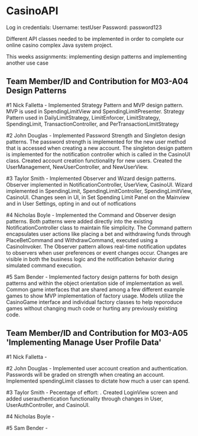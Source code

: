 # CasinoAPI
Log in credentials:
Username: testUser
Password: password123

Different API classes needed to be implemented in order to complete our online casino complex Java system project.

This weeks assignments: implementing design patterns and implementing another use case

## Team Member/ID and Contribution for M03-A04 Design Patterns

#1 Nick Falletta - Implemented Strategy Pattern and MVP design pattern. MVP is used in SpendingLimitView and SpendingLimitPresenter. Strategy Pattern used in DailyLimitStrategy, LimitEnforcer, LimitStrategy, SpendingLimit, TransactionController, and PerTransactionLimitStrategy

#2 John Douglas - Implemented Password Strength and Singleton design patterns. The password strength is implemented for the new user method that is accessed when creating a new account. The singleton design pattern is implemented for the notification controller which is called in the CasinoUI class. Created account creation functionality for new users. Created the UserManagement, NewUserController, and NewUserView.

#3 Taylor Smith - Implemented Observer and Wizard design patterns. Observer implemented in NotificationController, UserView, CasinoUI. Wizard implemented in SpendingLimit, SpendingLimitController, SpendingLimitView, CasinoUI. Changes seen in UI, in Set Spending Limit Panel on the Mainview and in User Settings, opting in and out of notfications

#4 Nicholas Boyle - Implemented the Command and Observer design patterns. Both patterns were added directly into the existing NotificationController class to maintain file simplicity. The Command pattern encapsulates user actions like placing a bet and withdrawing funds through PlaceBetCommand and WithdrawCommand, executed using a CasinoInvoker. The Observer pattern allows real-time notification updates to observers when user preferences or event changes occur. Changes are visible in both the business logic and the notification behavior during simulated command execution.

#5 Sam Bender - Implemented factory design patterns for both design patterns and within the object orientation side of implementation as well. Common game interfaces that are shared among a few different example games to show MVP implementation of factory usage. Models utilize the CasinoGame interface and individual factory classes to help reporoduce games without changing much code or hurting any previously existing code.

## Team Member/ID and Contribution for M03-A05 'Implementing Manage User Profile Data'

#1 Nick Falletta -

#2 John Douglas - Implemented user account creation and authentication. Passwords will be graded on strength when creating an account. Implemented spendingLimit classes to dictate how much a user can spend.

#3 Taylor Smith - Pecentage of effort: . Created LoginView screen and added userauthentication functionality through changes in User, UserAuthController, and CasinoUI.

#4 Nicholas Boyle -

#5 Sam Bender -
